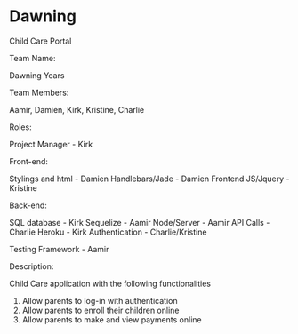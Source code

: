 # Dawning
Child Care Portal

Team Name:

Dawning Years

Team Members:

Aamir, Damien, Kirk, Kristine, Charlie

Roles:

Project Manager - Kirk

Front-end:

Stylings and html - Damien
Handlebars/Jade - Damien
Frontend JS/Jquery - Kristine

Back-end:

SQL database - Kirk
Sequelize - Aamir
Node/Server - Aamir
API Calls - Charlie
Heroku - Kirk
Authentication - Charlie/Kristine 

Testing Framework - Aamir

Description:

Child Care application with the following functionalities

1. Allow parents to log-in with authentication
2. Allow parents to enroll their children online
3. Allow parents to make and view payments online
